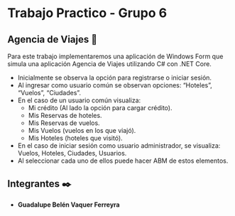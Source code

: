 # Trabajo Practico - Grupo 6

## Agencia de Viajes 🚀

Para este trabajo implementaremos una aplicación de Windows Form que simula una aplicación Agencia de Viajes utilizando C# con .NET Core.

* Inicialmente se observa la opción para registrarse o iniciar sesión.
* Al ingresar como usuario común se observan opciones: “Hoteles”, “Vuelos”, “Ciudades”.
* En el caso de un usuario común visualiza:
  * Mi crédito (Al lado la opción para cargar crédito).
  * Mis Reservas de hoteles.
  * Mis Reservas de vuelos.
  * Mis Vuelos (vuelos en los que viajó).
  * Mis Hoteles (hoteles que visitó).
* En el caso de iniciar sesión como usuario administrador, se visualiza: Vuelos, Hoteles, Ciudades, Usuarios.
* Al seleccionar cada uno de ellos puede hacer ABM de estos elementos.

## Integrantes ✒️
* **Guadalupe Belén Vaquer Ferreyra**

